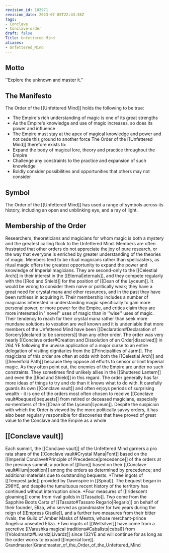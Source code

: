 ```yaml
---
revision_id: 102971
revision_date: 2023-07-05T22:43:36Z
Tags:
- Conclave
- Conclave-order
draft: false
Title: Unfettered Mind
aliases:
- Unfettered_Mind
---
```

## Motto
''Explore the unknown and master it.''
## The Manifesto
The Order of the [[Unfettered Mind]] holds the following to be true:
* The Empire's rich understanding of magic is one of its great strengths
* As the Empire's knowledge and use of magic increases, so does its power and influence
* The Empire must stay at the apex of magical knowledge and power and not cede this ground to another force
The Order of the [[Unfettered Mind]] therefore exists to:
* Expand the body of magical lore, theory and practice throughout the Empire
* Challenge any constraints to the practice and expansion of such knowledge
* Boldly consider possibilities and opportunities that others may not consider
## Symbol
The Order of the [[Unfettered Mind]] has used a range of symbols across its history, including an open and unblinking eye, and a ray of light.
## Membership of the Order
Researchers, theoreticians and magicians for whom magic is both a mystery and the greatest calling flock to the Unfettered Mind. Members are often frustrated that other orders do not appreciate the joy of pure research, or the way that everyone is enriched by greater understanding of the theories of magic. Members tend to be ritual magicians rather than spellcasters, as ritual magic offers the greatest opportunity to expand the power and knowledge of Imperial magicians. They are second-only to the [[Celestial Arch]] in their interest in the [[Eternal|eternals]], and they compete regularly with the [[Rod and Shield]] for the position of [[Dean of the Lyceum]].
It would be wrong to consider them naive or politically weak; they have a great need for crystal mana and other resources, and in the past they have been ruthless in acquiring it. Their membership includes a number of magicians interested in understanding magic specifically to gain more personal power, or more power for the Empire, and critics claim they are more interested in ''novel'' uses of magic than in ''wise'' uses of magic. Their tendency to reach for their crystal mana rather than seek more mundane solutions to vexation are well known and it is undeniable that more members of the Unfettered Mind have been [[Declaration#Declaration of Sorcery|declared to be sorcerers]] than any other order. The order was very nearly [[Conclave order#Creation and Dissolution of an Order|dissolved]] in 264 YE following the unwise application of a major curse to an entire delegation of visiting dignitaries from the [[Principalities of Jarm]].
The magicians of this order are often at odds with both the [[Celestial Arch]] and [[Sevenfold Path]] because they oppose all efforts to censor or limit Imperial magic. As they often point out, the enemies of the Empire are under no such constraints. They sometimes find unlikely allies in the [[Shuttered Lantern]] and even the [[Rod and Shield]] in this regard.
The order generally has far more ideas of things to try and do than it knows what to do with. It carefully guards its own [[Conclave vault]] and often enjoys periods of surprising wealth - it is one of the orders most often chosen to receive [[Conclave vault#bequest|bequests]] from retired or deceased magicians, especially ex-members of the [[Dean of the Lyceum|Lyceum]]. Despite the suspicion with which the Order is viewed by the more politically savvy orders, it has also been regularly responsible for discoveries that have proved of great value to the Conclave and the Empire as a whole
## [[Conclave vault]]
Each summit, the [[Conclave vault]] of the Unfettered Mind garners a pro rata share of the [[Conclave vault#Crystal Mana|Font]] based on the [[Imperial Conclave#Principle of Precedence|precedence]] of the orders at the previous summit; a portion of [[Ilium]] based on their [[Conclave vault#Ilium|position]] among the orders as determined by precedence; and additional materials due to outstanding bequests.
*Three ingots of [[Tempest jade]] provided by Dawnspire in [[Spiral]]. The bequest began in 298YE, and despite the tumultuous recent history of the territory has continued without interruption since. 
*Four measures of [[Iridescent gloaming]] come from rival guilds in [[Tassato]]. Two come from the Sapphire Boots Carta of [[Tassato#Tassaro Regario|Regario]] on behalf of their founder, Eliza, who served as grandmaster for two years during the reign of [[Empress Giselle]], and a further two measures from their bitter rivals, the Guild of Amber Masks of Mestra, whose merchant-prince Angélica unseated Eliza. 
*Two ingots of [[Weltsilver]] have come from a secretive [[Varushka magical traditions#Cabalists|cabal]] from [[Volodmartz#Livardz|Livardz]] since 132YE and will continue for as long as the order works to expand [[Imperial lore]].
Grandmaster|Grandmaster_of_the_Order_of_the_Unfettered_Mind